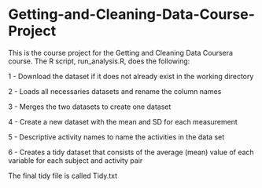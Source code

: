 # Getting-and-Cleaning-Data-Course-Project
This is the course project for the Getting and Cleaning Data Coursera course. The R script, run_analysis.R, does the following:

1 - Download the dataset if it does not already exist in the working directory

2 - Loads all necessaries datasets and rename the column names

3 - Merges the two datasets to create one dataset

4 - Create a new dataset with the mean and SD for each measurement

5 - Descriptive activity names to name the activities in the data set

6 - Creates a tidy dataset that consists of the average (mean) value of each variable for each subject and activity pair

The final tidy file is called Tidy.txt
